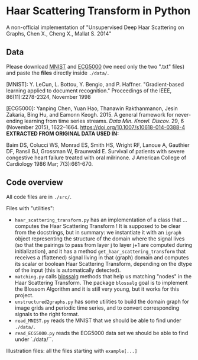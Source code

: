 # Haar Scattering Transform in Python
A non-official implementation of "Unsupervised Deep Haar Scattering on Graphs, Chen X., Cheng X., Mallat S. 2014"

## Data

Please download [MNIST](http://yann.lecun.com/exdb/mnist/) and 
[ECG5000](http://www.timeseriesclassification.com/description.php?Dataset=ECG5000) (we need only the two ".txt" files)
and paste the **files** directly inside ``./data/``.

[MNIST]: Y. LeCun, L. Bottou, Y. Bengio, and P. Haffner. "Gradient-based learning applied to document recognition." Proceedings of the IEEE, 86(11):2278-2324, November 1998

[ECG5000]: Yanping Chen, Yuan Hao, Thanawin Rakthanmanon, Jesin Zakaria, Bing Hu, and Eamonn Keogh. 2015. A general framework for never-ending learning from time series streams. <i>Data Min. Knowl. Discov.</i> 29, 6 (November  2015), 1622–1664. https://doi.org/10.1007/s10618-014-0388-4
**EXTRACTED FROM ORIGINAL DATA USED IN:**

Baim DS, Colucci WS, Monrad ES, Smith HS, Wright RF, Lanoue A, Gauthier DF, Ransil BJ, Grossman W, Braunwald E. Survival of patients with severe congestive heart failure treated with oral milrinone. J American College of Cardiology 1986 Mar; 7(3):661-670.


## Code overview

All code files are in ```./src/```.

Files with "utilities":
- ``haar_scattering_transform.py`` has an implementation of a class that ... computes the Haar Scattering Transform !
It is supposed to be clear from the docstrings, but in summary: we instantiate it with an ``igraph`` object representing
the structure of the domain where the signal lives (so that the pairings to pass from layer j to layer j+1 are computed
during initialization), and it has a method ``get_haar_scattering_transform`` that receives a (flattened) signal living
in that (graph) domain and computes its scalar or boolean Haar Scattering Transform, depending on the dtype of the input
(this is automatically detected).
- ``matching.py`` calls [blossalg](https://github.com/nenb/blossalg) methods that help us matching "nodes" in the Haar 
Scattering Transform. The package ``blossalg`` goal is to implement the Blossom Algorithm and it is still very young, 
but it works for this project. 
- ``unstructured2graphs.py`` has some utilities to build the domain graph for image grids and periodic time series, and 
to convert corresponding signals to the right format.
- ``read_MNIST.py`` reads the MNIST that we should be able to find under ``./data/``.
- ``read_ECG5000.py`` reads the ECG5000 data set we should be able to find under `./data/``.

Illustration files: all the files starting with ``example[...]``